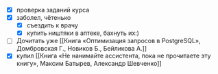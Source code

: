 - [x] проверка заданий курса
- [x] заболел, чётенько
	- [x] съездить к врачу
	- [x] купить ништяки в аптеке, бахнуть их:)
- [ ] Дочитать уже [[Книга «Оптимизация запросов в PostgreSQL», Домбровская Г., Новиков Б., Бейликова А.]]
- [x] купил [[Книга «Не нанимайте ассистента, пока не прочитаете эту книгу», Максим Батырев, Александр Шевченко]]
